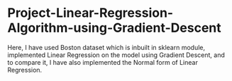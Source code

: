 # Project-Linear-Regression-Algorithm-using-Gradient-Descent
Here, I have used Boston dataset which is inbuilt in sklearn module, implemented Linear Regression on the model using Gradient Descent, and to compare it, I have also implemented the Normal form of Linear Regression. 
